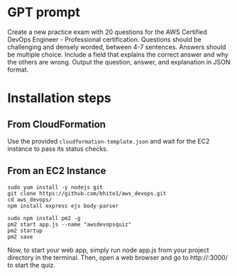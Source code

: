 # GPT prompt

Create a new practice exam with 20 questions for the AWS Certified DevOps Engineer - Professional certification. Questions should be challenging and densely worded, between 4-7 sentences. Answers should be multiple choice. Include a field that explains the correct answer and why the others are wrong. Output the question, answer, and explanation in JSON format.

# Installation steps
## From CloudFormation
Use the provided `cloudformation-template.json` and wait for the EC2 instance to pass its status checks.

## From an EC2 Instance
```
sudo yum install -y nodejs git
git clone https://github.com/bhite1/aws_devops.git
cd aws_devops/
npm install express ejs body-parser

sudo npm install pm2 -g
pm2 start app.js --name "awsdevopsquiz"
pm2 startup
pm2 save
```

Now, to start your web app, simply run node app.js from your project directory in the terminal. Then, open a web browser and go to http://<public-ip>:3000/ to start the quiz.
